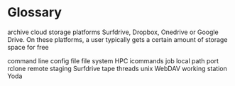 # Glossary

archive
cloud storage platforms
Surfdrive, Dropbox, Onedrive or Google Drive. On these platforms, a user typically gets a certain amount of storage space for free


command line
config file
file system
HPC
icommands
job
local
path
port
rclone
remote
staging
Surfdrive
tape
threads
unix
WebDAV
working station
Yoda

